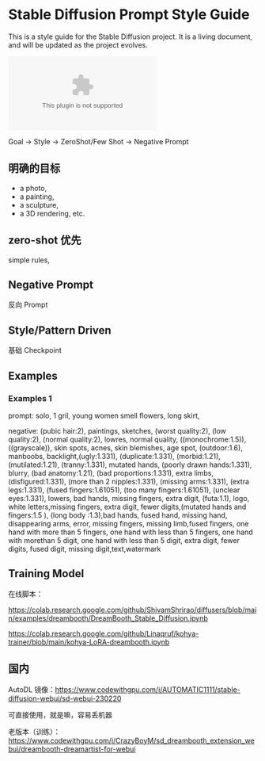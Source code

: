 # Stable Diffusion Prompt Style Guide

This is a style guide for the Stable Diffusion project. It is a living document, and will be updated as the project evolves.

![](styles.csv)

Goal -> Style -> ZeroShot/Few Shot -> Negative Prompt

## 明确的目标

- a photo,
- a painting,
- a sculpture,
- a 3D rendering, etc. 


## zero-shot 优先

simple rules,

## Negative Prompt

反向 Prompt

## Style/Pattern Driven

基础 Checkpoint


## Examples


### Examples 1


prompt: solo, 1 gril, young women smell flowers, long skirt,

negative: (pubic hair:2), paintings, sketches, (worst quality:2), (low quality:2), (normal quality:2), lowres, normal quality, ((monochrome:1.5)), ((grayscale)), skin spots, acnes, skin blemishes, age spot, (outdoor:1.6), manboobs, backlight,(ugly:1.331), (duplicate:1.331), (morbid:1.21), (mutilated:1.21), (tranny:1.331), mutated hands, (poorly drawn hands:1.331), blurry, (bad anatomy:1.21), (bad proportions:1.331), extra limbs, (disfigured:1.331), (more than 2 nipples:1.331), (missing arms:1.331), (extra legs:1.331), (fused fingers:1.61051), (too many fingers:1.61051), (unclear eyes:1.331), lowers, bad hands, missing fingers, extra digit, (futa:1.1), logo, white letters,missing fingers, extra digit, fewer digits,(mutated hands and fingers:1.5 ), (long body :1.3),bad hands, fused hand, missing hand, disappearing arms, error, missing fingers, missing limb,fused fingers, one hand with more than 5 fingers, one hand with less than 5 fingers, one hand with morethan 5 digit, one hand with less than 5 digit, extra digit, fewer digits, fused digit, missing digit,text,watermark


## Training Model


在线脚本：


https://colab.research.google.com/github/ShivamShrirao/diffusers/blob/main/examples/dreambooth/DreamBooth_Stable_Diffusion.ipynb

https://colab.research.google.com/github/Linaqruf/kohya-trainer/blob/main/kohya-LoRA-dreambooth.ipynb



## 国内

AutoDL 镜像：https://www.codewithgpu.com/i/AUTOMATIC1111/stable-diffusion-webui/sd-webui-230220

可直接使用，就是嘛，容易丢机器

老版本（训练）：https://www.codewithgpu.com/i/CrazyBoyM/sd_dreambooth_extension_webui/dreambooth-dreamartist-for-webui




